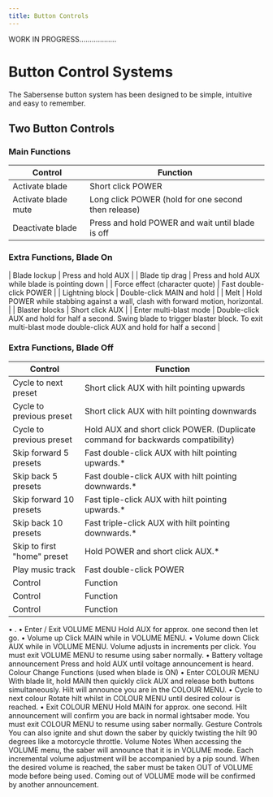 ```yaml
---
title: Button Controls
---
```



WORK IN PROGRESS..................



# Button Control Systems

The Sabersense button system has been designed to be simple, intuitive and easy to remember.

## Two Button Controls

### Main Functions

| Control        | Function       |
|------------|-------------|
| Activate blade       | Short click POWER       |
| Activate blade mute        | Long click POWER (hold for one second then release)          |
| Deactivate blade | Press and hold POWER and wait until blade is off   |

### Extra Functions, Blade On
| Blade lockup       | Press and hold AUX       |
| Blade tip drag       | Press and hold AUX while blade is pointing down       |
| Force effect (character quote)       | Fast double-click POWER       |
| Lightning block       | Double-click MAIN and hold       |
| Melt        | Hold POWER while stabbing against a wall, clash with forward motion, horizontal.       |
| Blaster blocks       | Short click AUX       |
| Enter multi-blast mode       | Double-click AUX and hold for half a second. Swing blade to trigger blaster block. To exit multi-blast mode double-click AUX and hold for half a second       |



### Extra Functions, Blade Off

| Control        | Function       |
|------------|-------------|
| Cycle to next preset        | Short click AUX with hilt pointing upwards       |
| Cycle to previous preset       | Short click AUX with hilt pointing downwards       |
| Cycle to previous preset       | Hold AUX and short click POWER. (Duplicate command for backwards compatibility)       |
| Skip forward 5 presets       | Fast double-click AUX with hilt pointing upwards.*       |
| Skip back 5 presets       | Fast double-click AUX with hilt pointing downwards.*       |
| Skip forward 10 presets       | Fast tiple-click AUX with hilt pointing upwards.*       |
| Skip back 10 presets       | Fast triple-click AUX with hilt pointing downwards.*       |
| Skip to first "home" preset       | Hold POWER and short click AUX.*       |
| Play music track       | Fast double-click POWER       |
| Control       | Function       |
| Control       | Function       |
| Control       | Function       |


•  .
• Enter / Exit VOLUME MENU Hold AUX for approx. one second then let go.
• Volume up Click MAIN while in VOLUME MENU.
• Volume down Click AUX while in VOLUME MENU.
Volume adjusts in increments per click.
You must exit VOLUME MENU to resume using saber normally.
• Battery voltage announcement Press and hold AUX until voltage announcement is heard.
Colour Change Functions (used when blade is ON)
• Enter COLOUR MENU With blade lit, hold MAIN then quickly click AUX
and release both buttons simultaneously.
Hilt will announce you are in the COLOUR MENU.
• Cycle to next colour Rotate hilt whilst in COLOUR MENU until desired colour is reached.
• Exit COLOUR MENU Hold MAIN for approx. one second.
Hilt announcement will confirm you are
back in normal ightsaber mode.
You must exit COLOUR MENU to resume using saber normally.
Gesture Controls
You can also ignite and shut down the saber by quickly twisting the hilt 90 degrees like a motorcycle throttle.
Volume Notes
When accessing the VOLUME menu, the saber will announce that it is in VOLUME mode. Each incremental volume
adjustment will be accompanied by a pip sound. When the desired volume is reached, the saber must be taken OUT of
VOLUME mode before being used. Coming out of VOLUME mode will be confirmed by another announcement.
